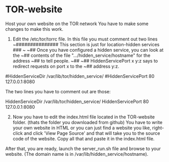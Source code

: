 # TOR-website
Host your own website on the TOR network
You have to make some changes to make this work.
1. Edit the /etc/tor/torrc file.
In this file you must comment out two lines
~############### This section is just for location-hidden services ###
~
~## Once you have configured a hidden service, you can look at the
~## contents of the file ".../hidden_service/hostname" for the address
~## to tell people.
~##
~## HiddenServicePort x y:z says to redirect requests on port x to the
~## address y:z.

#HiddenServiceDir /var/lib/tor/hidden_service/
#HiddenServicePort 80 127.0.0.1:8080

The two lines you have to comment out are those:

HiddenServiceDir /var/lib/tor/hidden_service/
HiddenServicePort 80 127.0.0.1:8080

2. Now you have to edit the index.html file located in the TOR-website folder. (thats the  folder you downloaded from github)
You have to write your own website in HTML or you can just find a website you like, right-click and click 'View Page Source' and that will take you to the source code of the website. Copy all that and paste it in the index.html file.


After that, you are ready, launch the server_run.sh file and browse to your website. (The domain name is in /var/lib/hidden_service/hostname).
